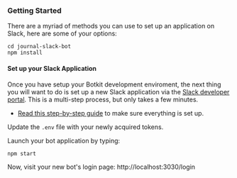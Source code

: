 

### Getting Started

There are a myriad of methods you can use to set up an application on Slack, here are some of your options:

```
cd journal-slack-bot
npm install
```

#### Set up your Slack Application 
Once you have setup your Botkit development enviroment, the next thing you will want to do is set up a new Slack application via the [Slack developer portal](https://api.slack.com/). This is a multi-step process, but only takes a few minutes. 

* [Read this step-by-step guide](https://github.com/howdyai/botkit/blob/master/docs/slack-events-api.md) to make sure everything is set up. 

Update the `.env` file with your newly acquired tokens.

Launch your bot application by typing:

`npm start`

Now, visit your new bot's login page: http://localhost:3030/login



